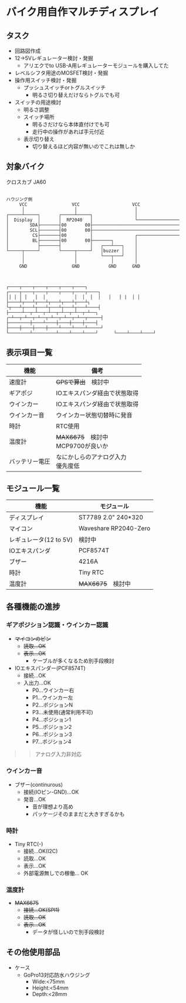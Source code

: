 # バイク用自作マルチディスプレイ
## タスク
* 回路図作成
* 12->5Vレギュレーター検討・発掘
    * アリエクでto USB-A用レギュレーターモジュールを購入してた
* レベルシフタ用途のMOSFET検討・発掘
* 操作用スイッチ検討・発掘
    * プッシュスイッチorトグルスイッチ 
        * 明るさ切り替えだけならトグルでも可
* スイッチの用途検討
    * 明るさ調整
    * スイッチ場所
        * 明るさだけなら本体直付けでも可
        * 走行中の操作があれば手元付近 
    * 表示切り替え
        * 切り替えるほど内容が無いのでこれは無しか


## 対象バイク
クロスカブ JA60
```:回路図

ハウジング側
     VCC                 VCC                    VCC
      │                   │                      │
┌─────┴─────┐       ┌─────┴─────┐                │
│  Display  │       │  RP2040   │                └────────────────
│        SDA├───────┤00       00├─────────────────────────────────
│        SCL├───────┤00       00├─────────────────────────────────
│         CS├───────┤00         │                ┌────────────────
│         BL├───────┤00       00├───────┐        │
│           ├───────┤           │   ┌───┴───┐    │
└─────┬─────┘       └─────┬─────┘   │buzzer │    │
      │                   │         └───┬───┘    │
      │                   │             │        │
     GND                 GND           GND      GND



┌────┬────┬────┬────┬────┬────┐           ┌────┬────┬────┬────┬────┬────┬────┐
││ │ │ │   │  │           │  │  │  │   │   │ |  │ │
├────┴┬───┴┬───┴┬───┴┬───┴┬───┴┐          └┬───┴┬───┴┬───┴┬───┴┬───┴┬───┴────┤
├─────┴──┬─┴──┬─┴──┬─┴──┬─┴──┬─┴──┐      ┌─┴──┬─┴──┬─┴──┬─┴──┬─┴──┬─┴──┬─────┤
├────────┼────┴────┼────┼────┼────┤      ├────┼────┼────┼────┴────┴────┴─────┘
└────────┴─────────┴────┴────┴────┘      └────┴────┴────┘

```
## 表示項目一覧
|機能|備考
|---|---|
|速度計|~~GPSで算出~~　検討中
|ギアポジ|IOエキスパンダ経由で状態取得
|ウインカー|IOエキスパンダ経由で状態取得
|ウインカー音|ウインカー状態切替時に発音
|時計|RTC使用
|温度計|~~MAX6675~~　検討中<br>MCP9700が良いか
|バッテリー電圧|なにかしらのアナログ入力<br>優先度低

## モジュール一覧
|機能|モジュール
|---|---|
|ディスプレイ|ST7789 2.0" 240*320
|マイコン|Waveshare RP2040-Zero
|レギュレータ(12 to 5V)| 検討中
|IOエキスパンダ|PCF8574T
|ブザー|4216A
|時計|Tiny RTC
|温度計|~~MAX6675~~　検討中

## 各種機能の進捗
### ギアポジション認識・ウインカー認識
* ~~マイコンのピン~~
    * ~~読取...OK~~
    * ~~表示...OK~~
        * ケーブルが多くなるため別手段検討
* IOエキスパンダー(PCF8574T)
    * 接続...OK
    * 入出力...OK
        * P0...ウインカー右
        * P1...ウインカー左
        * P2...ポジションN
        * P3...未使用(通常利用不可)
        * P4...ポジション1
        * P5...ポジション2
        * P6...ポジション3
        * P7...ポジション4
>> アナログ入力非対応
### ウインカー音
* ブザー(continurous)
    * 接続(IOピン-GND)...OK
    * 発音...OK
        * 音が理想より高め
        * パッケージそのままだと大きすぎるかも
### 時計
* Tiny RTC(-)
    * 接続...OK(I2C)
    * 読取...OK
    * 表示...OK
    * 外部電源無しでの稼働... OK
### 温度計
* ~~MAX6675~~
    * ~~接続...OK(SPI1)~~
    * ~~読取...OK~~
    * ~~表示...OK~~
        * データが怪しいので別手段検討
## その他使用部品
* ケース
    * GoPro13対応防水ハウジング
        * Wide:<75mm
        * Height:<54mm
        * Depth:<28mm
   
